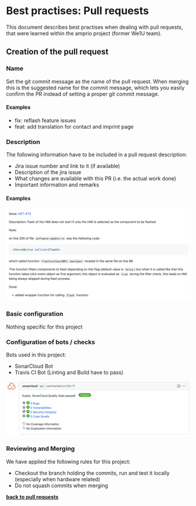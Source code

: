 # Best practises: Pull requests
This document describes best practises when dealing with pull requests, that were learned within the amprio project (former We1U team).

## Creation of the pull request
### Name
Set the git commit message as the name of the pull request. When merging this is the suggested name for the commit message, which lets you easily confirm the PR instead of setting a proper git commit message.

#### Examples
- fix: reflash feature issues
- feat: add translation for contact and imprint page

### Description
The following information have to be included in a pull request description:

- Jira issue number and link to it (if available)
- Description of the jira issue 
- What changes are available with this PR (i.e. the actual work done)
- Important information and remarks

#### Examples
![](../../files/screenshots/pullrequest_bestpractise_amprio.png)

### Basic configuration
Nothing specific for this project

### Configuration of bots / checks
Bots used in this project:

- SonarCloud Bot
- Travis CI Bot (Linting and Build have to pass)

![](../../files/screenshots/pullrequest_bestpractise_amprio_bot.png)

### Reviewing and Merging
We have applied the following rules for this project:

- Checkout the branch holding the commits, run and test it locally (especially when hardware related)
- Do not squash commits when merging

**[back to pull requests](/docs/development.md#pull-requests)**
